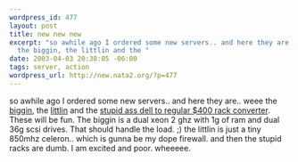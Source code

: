 ```yaml
--- 
wordpress_id: 477
layout: post
title: new new new
excerpt: "so awhile ago I ordered some new servers.. and here they are.. weee\r\n\
  the biggin, the littlin and the "
date: 2003-04-03 20:38:05 -06:00
tags: server, action
wordpress_url: http://new.nata2.org/?p=477
---
```

so awhile ago I ordered some new servers.. and here they are.. weee
the <a href="http://www.fedex.com/cgi-bin/tracking?tracknumbers=157397110944148&amp;action=track&amp;language=english&amp;cntry_code=us">biggin</a>, the <a href="http://www.fedex.com/cgi-bin/tracking?tracknumbers=157397110944162&amp;action=track&amp;language=english&amp;cntry_code=us">littlin</a> and the <a href="http://www.fedex.com/cgi-bin/tracking?tracknumbers=157397110944155&amp;action=track&amp;language=english&amp;cntry_code=us">stupid ass dell to regular $400 rack converter</a>. These will be fun. The biggin is a dual xeon 2 ghz with 1g of ram and dual 36g scsi drives. That should handle the load. ;) the littlin is just a tiny 850mhz celeron.. which is gunna be my dope firewall. and then the stupid racks are dumb. I am excited and poor. wheeeee.
